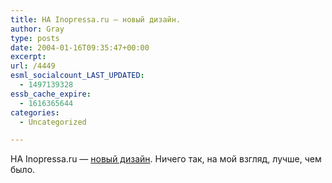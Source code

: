 ```yaml
---
title: НА Inopressa.ru — новый дизайн.
author: Gray
type: posts
date: 2004-01-16T09:35:47+00:00
excerpt:
url: /4449
esml_socialcount_LAST_UPDATED:
  - 1497139328
essb_cache_expire:
  - 1616365644
categories:
  - Uncategorized

---
```








НА Inopressa.ru &#8212; <a href="http://inopressa.ru/" target="_blank">новый дизайн</a>. Ничего так, на мой взгляд, лучше, чем было.